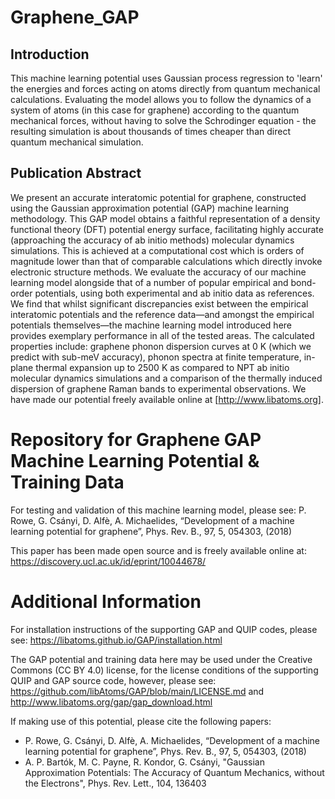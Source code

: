# Graphene_GAP

## Introduction
This machine learning potential uses Gaussian process regression to 'learn' the energies and forces acting on atoms directly from quantum mechanical calculations. Evaluating the model allows you to follow the dynamics of a system of atoms (in this case for graphene) according to the quantum mechanical forces, without having to solve the Schrodinger equation - the resulting simulation is about thousands of times cheaper than direct quantum mechanical simulation. 

## Publication Abstract
We present an accurate interatomic potential for graphene, constructed using the Gaussian approximation potential (GAP) machine learning methodology. This GAP model obtains a faithful representation of a density functional theory (DFT) potential energy surface, facilitating highly accurate (approaching the accuracy of ab initio methods) molecular dynamics simulations. This is achieved at a computational cost which is orders of magnitude lower than that of comparable calculations which directly invoke electronic structure methods. We evaluate the accuracy of our machine learning model alongside that of a number of popular empirical and bond-order potentials, using both experimental and ab initio data as references. We find that whilst significant discrepancies exist between the empirical interatomic potentials and the reference data—and amongst the empirical potentials themselves—the machine learning model introduced here provides exemplary performance in all of the tested areas. The calculated properties include: graphene phonon dispersion curves at 0 K (which we predict with sub-meV accuracy), phonon spectra at finite temperature, in-plane thermal expansion up to 2500 K as compared to NPT ab initio molecular dynamics simulations and a comparison of the thermally induced dispersion of graphene Raman bands to experimental observations. We have made our potential freely available online at [http://www.libatoms.org].

# Repository for Graphene GAP Machine Learning Potential & Training Data

For testing and validation of this machine learning model, please see: P. Rowe, G. Csányi, D. Alfè, A. Michaelides, “Development of a machine learning potential for graphene”, Phys. Rev. B., 97, 5, 054303, (2018) 

This paper has been made open source and is freely available online at: https://discovery.ucl.ac.uk/id/eprint/10044678/

# Additional Information

For installation instructions of the supporting GAP and QUIP codes, please see: https://libatoms.github.io/GAP/installation.html

The GAP potential and training data here may be used under the Creative Commons (CC BY 4.0) license, for the license conditions of the supporting QUIP and GAP source code, however, please see: https://github.com/libAtoms/GAP/blob/main/LICENSE.md and http://www.libatoms.org/gap/gap_download.html

If making use of this potential, please cite the following papers:

- P. Rowe, G. Csányi, D. Alfè, A. Michaelides, “Development of a machine learning potential for graphene”, Phys. Rev. B., 97, 5, 054303, (2018) 
- A. P. Bartók, M. C. Payne, R. Kondor, G. Csányi, "Gaussian Approximation Potentials: The Accuracy of Quantum Mechanics, without the Electrons", Phys. Rev. Lett., 104, 136403
